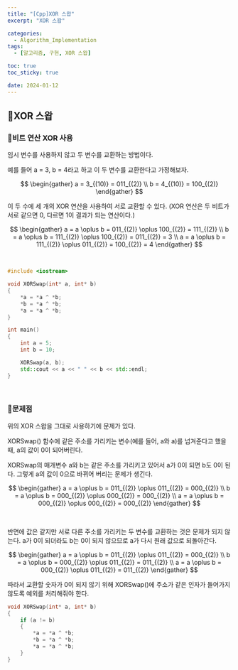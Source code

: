 ```yaml
---
title: "[Cpp]XOR 스왑"
excerpt: "XOR 스왑"

categories:
  - Algorithm_Implementation
tags:
  - [알고리즘, 구현, XOR 스왑]

toc: true
toc_sticky: true

date: 2024-01-12
---
```


## 🤔XOR 스왑
### 🔑비트 연산 XOR 사용
임시 변수를 사용하지 않고 두 변수를 교환하는 방법이다.

예를 들어 a = 3, b =  4라고 하고 이 두 변수를 교환한다고 가정해보자.

$$
\begin{gather}
a = 3_{(10)} = 011_{(2)} \\
b = 4_{(10)} = 100_{(2)}
\end{gather}
$$

이 두 수에 세 개의 XOR 연산을 사용하여 서로 교환할 수 있다. (XOR 연산은 두 비트가 서로 같으면 0, 다르면 1이 결과가 되는 연산이다.)

$$
\begin{gather}
a = a \oplus b = 011_{(2)} \oplus 100_{(2)} = 111_{(2)} \\
b = a \oplus b = 111_{(2)} \oplus 100_{(2)} = 011_{(2)} = 3 \\
a = a \oplus b = 111_{(2)} \oplus 011_{(2)} = 100_{(2)} = 4
\end{gather}
$$

<br>

```cpp
#include <iostream>

void XORSwap(int* a, int* b)
{
	*a = *a ^ *b;
	*b = *a ^ *b;
	*a = *a ^ *b;
}

int main()
{
    int a = 5;
    int b = 10;

    XORSwap(a, b);
    std::cout << a << " " << b << std::endl;
}
```

<br>

### 🔑문제점

위의 XOR 스왑을 그대로 사용하기에 문제가 있다. 

XORSwap() 함수에 같은 주소를 가리키는 변수(예를 들어, a와 a)를 넘겨준다고 했을 때, a의 값이 0이 되어버린다.

XORSwap의 매개변수 a와 b는 같은 주소를 가리키고 있어서 a가 0이 되면 b도 0이 된다. 그렇게 a의 값이 0으로 바뀌어 버리는 문제가 생긴다.

$$
\begin{gather}
a = a \oplus b = 011_{(2)} \oplus 011_{(2)} = 000_{(2)} \\
b = a \oplus b = 000_{(2)} \oplus 000_{(2)} = 000_{(2)} \\
a = a \oplus b = 000_{(2)} \oplus 000_{(2)} = 000_{(2)}
\end{gather}
$$

<br>

반면에 값은 같지만 서로 다른 주소를 가리키는 두 변수를 교환하는 것은 문제가 되지 않는다. a가 0이 되더라도 b는 0이 되지 않으므로 a가 다시 원래 값으로 되돌아간다.

$$
\begin{gather}
a = a \oplus b = 011_{(2)} \oplus 011_{(2)} = 000_{(2)} \\
b = a \oplus b = 000_{(2)} \oplus 011_{(2)} = 011_{(2)} \\
a = a \oplus b = 000_{(2)} \oplus 011_{(2)} = 011_{(2)}
\end{gather}
$$

따라서 교환할 숫자가 0이 되지 않기 위해 XORSwap()에 주소가 같은 인자가 들어가지 않도록 예외를 처리해줘야 한다.

```cpp
void XORSwap(int* a, int* b)
{
	if (a != b)
	{
		*a = *a ^ *b;
		*b = *a ^ *b;
		*a = *a ^ *b;
	}
}
```

<br><br>
